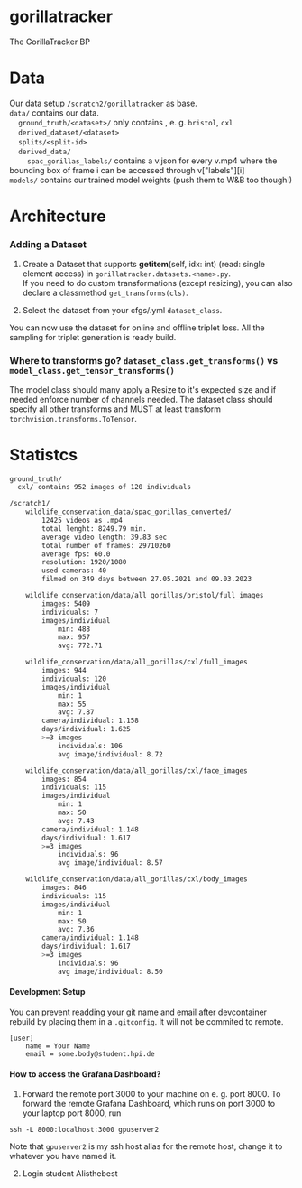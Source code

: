 # gorillatracker
The GorillaTracker BP


# Data 
Our data setup `/scratch2/gorillatracker` as base.\
`data/` contains our data.\
&nbsp;&nbsp;&nbsp;&nbsp;`ground_truth/<dataset>/` only contains , e. g. `bristol`, `cxl` \
&nbsp;&nbsp;&nbsp;&nbsp;`derived_dataset/<dataset>`\
&nbsp;&nbsp;&nbsp;&nbsp;`splits/<split-id>`\
&nbsp;&nbsp;&nbsp;&nbsp;`derived_data/`\
&nbsp;&nbsp;&nbsp;&nbsp;&nbsp;&nbsp;&nbsp;&nbsp;`spac_gorillas_labels/` contains a v.json for every v.mp4 where the bounding box of frame i can be accessed through v\["labels"\]\[i\]\
`models/` contains our trained model weights (push them to W&B too though!)
<!-- sorry for the ugly formatting, I couldn't get it to show up otherwise -->


# Architecture
### Adding a Dataset

1. Create a Dataset that supports __getitem__(self, idx: int) (read: single element access) in `gorillatracker.datasets.<name>.py`.  
If you need to do custom transformations (except resizing), you can also declare a classmethod `get_transforms(cls)`.

2. Select the dataset from your cfgs/<yourconfigname>.yml `dataset_class`.

You can now use the dataset for online and offline triplet loss. All the sampling 
for triplet generation is ready build. 

### Where to transforms go? `dataset_class.get_transforms()` vs  `model_class.get_tensor_transforms()`
The model class should many apply a Resize to it's expected size and if needed enforce number of channels needed.
The dataset class should specify all other transforms and MUST at least transform `torchvision.transforms.ToTensor`.


# Statistcs

```bash
ground_truth/ 
  cxl/ contains 952 images of 120 individuals  
```
```bash
/scratch1/
    wildlife_conservation_data/spac_gorillas_converted/
        12425 videos as .mp4
        total lenght: 8249.79 min.
        average video length: 39.83 sec
        total number of frames: 29710260
        average fps: 60.0
        resolution: 1920/1080
        used cameras: 40
        filmed on 349 days between 27.05.2021 and 09.03.2023

    wildlife_conservation/data/all_gorillas/bristol/full_images
        images: 5409
        individuals: 7
        images/individual
            min: 488
            max: 957
            avg: 772.71

    wildlife_conservation/data/all_gorillas/cxl/full_images
        images: 944
        individuals: 120
        images/individual
            min: 1
            max: 55
            avg: 7.87
        camera/individual: 1.158
        days/individual: 1.625
	    >=3 images
	        individuals: 106
	        avg image/individual: 8.72

    wildlife_conservation/data/all_gorillas/cxl/face_images
        images: 854
        individuals: 115
        images/individual
            min: 1
            max: 50
            avg: 7.43
        camera/individual: 1.148
        days/individual: 1.617
	    >=3 images
	        individuals: 96
	        avg image/individual: 8.57

    wildlife_conservation/data/all_gorillas/cxl/body_images
        images: 846
        individuals: 115
        images/individual
            min: 1
            max: 50
            avg: 7.36
        camera/individual: 1.148
        days/individual: 1.617
	    >=3 images
	        individuals: 96
	        avg image/individual: 8.50
```


#### Development Setup
You can prevent readding your git name and email after devcontainer rebuild by 
placing them in a `.gitconfig`. It will not be commited to remote.

```
[user]
    name = Your Name
    email = some.body@student.hpi.de
``` 


#### How to access the Grafana Dashboard?
1. Forward the remote port 3000 to your machine on e. g. port 8000.
To forward the remote Grafana Dashboard, which runs on port 3000 to your laptop port 8000, run
```
ssh -L 8000:localhost:3000 gpuserver2
```

Note that `gpuserver2` is my ssh host alias for the remote host, change it to 
whatever you have named it.

2. Login 
student
AIisthebest





